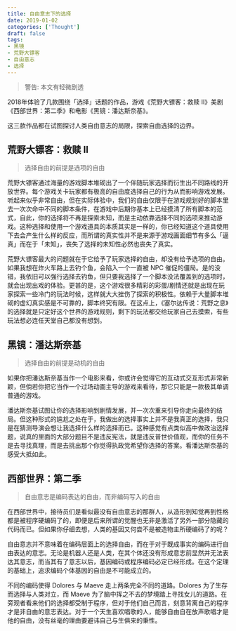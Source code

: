 ```yaml
---
title: 自由意志下的选择
date: 2019-01-02
categories: ['Thought']
draft: false
tags:
- 黑镜
- 荒野大镖客
- 自由意志
- 选择
---
```


> 警告: 本文有轻微剧透

2018年体验了几款围绕「选择」话题的作品，游戏《荒野大镖客：救赎 II》美剧《西部世界：第二季》和电影《黑镜：潘达斯奈基》。

这三款作品都在试图探讨人类自由意志的局限，探索自由选择的边界。

## 荒野大镖客：救赎 II

> 选择自由的前提是选项的自由

荒野大镖客通过海量的游戏脚本堆砌出了一个伴随玩家选择而衍生出不同路线的开放世界。每个游戏关卡玩家都有极高的自由度选择自己的行为从而影响游戏发展。听起来似乎非常自由，但在实际体验中，我们的自由仅限于在游戏规划好的脚本里去一次次命中不同的脚本条件，在游戏中后期你基本上已经摸清了所有脚本的范式，自此，你的选择将不再是探索未知，而是主动依靠选择不同的选项来推动游戏。这种选择和使用一个游戏道具的本质其实是一样的，你已经知道这个道具使用下去会产生什么样的反应，而所谓的真实性并不是来源于游戏画面细节有多么「逼真」而在于「未知」，丧失了选择的未知性必然也丧失了真实。

荒野大镖客最大的问题就在于它给予了玩家选择的自由，却没有给予选项的自由。如果我想在炸火车路上去钓个鱼，会陷入一个一直被 NPC 催促的僵局。是的没错，我依旧可以强行选择去钓鱼，但只要我选择了一个脚本没法覆盖到的选项时，就会出现出戏的体验。更甚的是，这个游戏很多精彩的彩蛋/剧情还就是出现在玩家探索一些冷门的玩法时候，这样就大大挫伤了探索的积极性。依赖于大量脚本堆砌的虚幻真实感是不可靠的，脚本终究有限。在这点上，《塞尔达传说：荒野之息》的选择就是只定好这个世界的游戏规则，剩下的玩法都交给玩家自己去摸索，有些玩法想必连任天堂自己都没有想到。

## 黑镜：潘达斯奈基

> 选择自由的前提是动机的自由

如果你把潘达斯奈基当作一个电影来看，你或许会觉得它的互动式交互形式非常新颖，但倘若你把它当作一个过场动画主导的游戏来看待，那它只能是一款极其单调普通的游戏。

潘达斯奈基试图让你的选择影响到剧情发展，并一次次重来引导你走向最终的结局。但这种形式的尴尬之处在于，我做出的选择事实上并不是我真正的选择，我只是在猜测导演会想让我选择什么样的选择而已。这种感觉有点类似高中做政治选择题，说真的里面的大部分题目不是违反宪法，就是违反普世价值观，而你的任务不是去寻找真理，而是去挑出那个你觉得执政党希望你选择的答案。看潘达斯奈基的感受大抵如此。

## 西部世界：第二季

> 自由意志是编码表达的自由，而非编码写入的自由

在西部世界中，接待员们是看似最没有自由意志的那群人，从造形到知觉再到性格都是被程序硬编码了的，即便是后来所谓的觉醒也无非是激活了另外一部分隐藏的代码而已。但如果你仔细去想，人类的基因又何尝不是被造物主所硬编码了的呢？

自由意志并不意味着在编码层面上的选择自由，而在于对于既成事实的编码进行自由表达的意志。无论是机器人还是人类，在其个体还没有形成意志前显然并无法表达其意志，而当其有了意志以后，基因编码或程序编码必定已经形成。在这个定理的基础上，追求编码个体基因的自由是不可能成立的。

不同的编码使得 Dolores 与 Maeve 走上两条完全不同的道路。Dolores 为了生存而选择与人类对立，而 Maeve 为了脑中挥之不去的梦境踏上寻找女儿的道路。在旁观者看来他们的选择都受制于程序，但对于他们自己而言，刻意背离自己的程序才是非自由的意志表达。对于一个天生喜欢唱歌的人，能够自由自在放声歌唱才是他的自由，没有丝毫的理由要避讳自己与生俱来的秉性。





